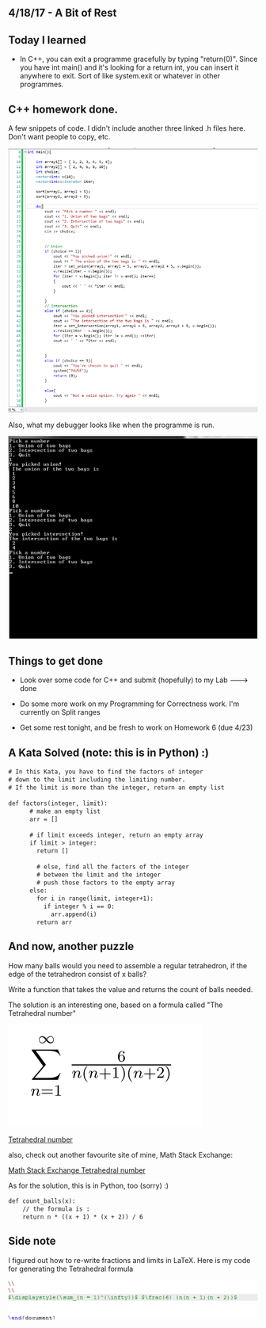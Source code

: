 ## 4/18/17 - A Bit of Rest


## Today I learned

- In C++, you can exit a programme gracefully by typing "return(0)".
  Since you have int main() and it's looking for a return int, you can insert it anywhere
  to exit. Sort of like system.exit or whatever in other programmes.
  
  
## C++ homework done.

A few snippets of code. I didn't include another three linked .h files here. Don't want people to copy, etc.

![C++ code](/images/code1.png)


Also, what my debugger looks like when the programme is run. 

![debugger](/images/debug.png)


## Things to get done 

- Look over some code for C++ and submit (hopefully) to my Lab ---> done

- Do some more work on my Programming for Correctness work. I'm currently on Split ranges

- Get some rest tonight, and be fresh to work on Homework 6 (due 4/23)


## A Kata Solved (note: this is in Python) :)

```
# In this Kata, you have to find the factors of integer 
# down to the limit including the limiting number.
# If the limit is more than the integer, return an empty list

def factors(integer, limit):
      # make an empty list
      arr = [] 
      
      # if limit exceeds integer, return an empty array 
      if limit > integer:
        return []
        
        # else, find all the factors of the integer 
        # between the limit and the integer
        # push those factors to the empty array
      else:
        for i in range(limit, integer+1):
          if integer % i == 0:
            arr.append(i)
        return arr

```

## And now, another puzzle 

How many balls would you need to assemble a regular tetrahedron,
if the edge of the tetrahedron consist of x balls? 

Write a function that takes the value and returns the count of balls needed.

The solution is an interesting one, based on a formula called "The Tetrahedral number" 

![tetra formula](/images/tetra.png)

[Tetrahedral number](https://en.wikipedia.org/wiki/Tetrahedral_number)

also, check out another favourite site of mine, Math Stack Exchange:

[Math Stack Exchange Tetrahedral number](https://math.stackexchange.com/questions/1148720/finding-the-formula-for-the-number-of-golf-balls-in-a-triangular-pyramid-with-n)



As for the solution, this is in Python, too (sorry) :)

```
def count_balls(x):
    // the formula is :
    return n * ((x + 1) * (x + 2)) / 6

```

## Side note

I figured out how to re-write fractions and limits in LaTeX. Here is my code for generating the Tetrahedral formula

![tetralatex](/images/tetralatex.png)





